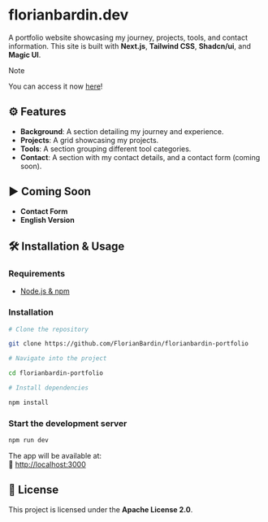 # florianbardin.dev

A portfolio website showcasing my journey, projects, tools, and contact information. This site is built with **Next.js**, **Tailwind CSS**, **Shadcn/ui**, and **Magic UI**.

> [!NOTE]
> You can access it now [here](florianbardin.dev)!

## ⚙️ Features

- **Background**: A section detailing my journey and experience.
- **Projects**: A grid showcasing my projects.
- **Tools**: A section grouping different tool categories.
- **Contact**: A section with my contact details, and a contact form (coming soon).

## ▶️ Coming Soon

- **Contact Form**
- **English Version**

## 🛠️ Installation & Usage

### Requirements

- [Node.js & npm](https://nodejs.org/)

### Installation

```bash
# Clone the repository

git clone https://github.com/FlorianBardin/florianbardin-portfolio

# Navigate into the project

cd florianbardin-portfolio

# Install dependencies

npm install
```

### Start the development server

```bash
npm run dev
```

The app will be available at:  
🔗 [http://localhost:3000](http://localhost:3000)

## 📜 License

This project is licensed under the **Apache License 2.0**.
